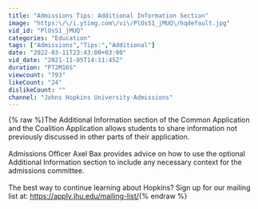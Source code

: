 ```yaml
---
title: "Admissions Tips: Additional Information Section"
image: "https:\/\/i.ytimg.com\/vi\/PlOsS1_jMUQ\/hqdefault.jpg"
vid_id: "PlOsS1_jMUQ"
categories: "Education"
tags: ["Admissions","Tips:","Additional"]
date: "2022-03-11T23:43:00+03:00"
vid_date: "2021-11-05T14:11:45Z"
duration: "PT2M16S"
viewcount: "793"
likeCount: "24"
dislikeCount: ""
channel: "Johns Hopkins University-Admissions"
---
```

{% raw %}The Additional Information section of the Common Application and the Coalition Application allows students to share information not previously discussed in other parts of their application. <br /><br />Admissions Officer Axel Bax provides advice on how to use the optional Additional Information section to include any necessary context for the admissions committee.<br /><br />The best way to continue learning about Hopkins? Sign up for our mailing list at: <a rel="nofollow" target="blank" href="https://apply.jhu.edu/mailing-list/">https://apply.jhu.edu/mailing-list/</a>{% endraw %}

